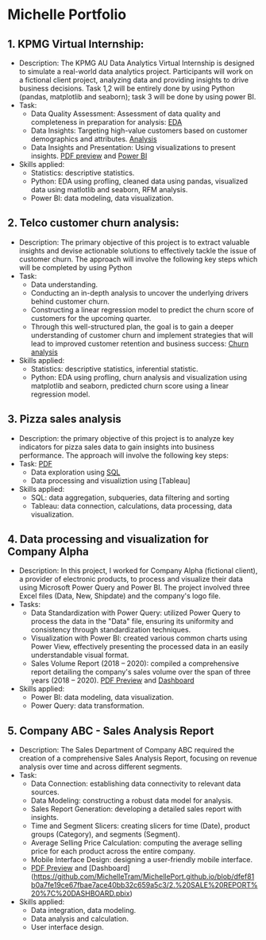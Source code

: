 # Michelle Portfolio

## 1. KPMG Virtual Internship: 
- Description: The KPMG AU Data Analytics Virtual Internship is designed to simulate a real-world data analytics project. Participants will work on a fictional client project, analyzing data and providing insights to drive business decisions. Task 1,2 will be entirely done by using Python (pandas, matplotlib and seaborn); task 3 will be done by using power BI.
- Task:
  + Data Quality Assessment: Assessment of data quality and completeness in preparation for analysis: [EDA](https://colab.research.google.com/drive/1y-izqnwTvoAtKY31lNRyshe-aP7AjGPB?usp=sharing)
  + Data Insights: Targeting high-value customers based on customer demographics and attributes. [Analysis](https://colab.research.google.com/drive/1y-izqnwTvoAtKY31lNRyshe-aP7AjGPB?usp=sharing)
  + Data Insights and Presentation: Using visualizations to present insights. [PDF preview](https://github.com/MichelleTram/MichellePort.github.io/blob/43bce286e1e44eae1a8978b20896775374bc3ac0/1.%20CUSTOMER%20SEGMENTS%20REPORT.pdf) and [Power BI](https://github.com/MichelleTram/MichellePort.github.io/blob/43bce286e1e44eae1a8978b20896775374bc3ac0/3.%20CUSTOMER%20SEGMENTS%20%7C%20DASHBOARD.pbix)
- Skills applied:
  + Statistics: descriptive statistics.
  + Python: EDA using profling, cleaned data using pandas, visualized data using matlotlib and seaborn, RFM analysis.
  + Power BI: data modeling, data visualization.

## 2. Telco customer churn analysis: 
- Description: The primary objective of this project is to extract valuable insights and devise actionable solutions to effectively tackle the issue of customer churn. The approach will involve the following key steps which will be completed by using Python
- Task: 
  + Data understanding.
  + Conducting an in-depth analysis to uncover the underlying drivers behind customer churn.
  + Constructing a linear regression model to predict the churn score of customers for the upcoming quarter.
  + Through this well-structured plan, the goal is to gain a deeper understanding of customer churn and implement strategies that will lead to improved customer retention and business success: [Churn analysis](https://colab.research.google.com/drive/1xerbRib6_IGz4AiO6lqADpb4X3T9QCtb?usp=sharing)
- Skills applied:
  + Statistics: descriptive statistics, inferential statistic.
  + Python: EDA using profling, churn analysis and visualization using matplotlib and seaborn, predicted churn score using a linear regression model.

## 3. Pizza sales analysis
- Description: the primary objective of this project is to analyze key indicators for pizza sales data to gain insights into business performance. The approach will involve the following key steps:
- Task: [PDF](https://github.com/MichelleTram/MichellePort.github.io/blob/ec689fd43be23ca98f5058e15b5adbefc837546b/Pizza%20Sales_Problem%20Statement.pdf)
  + Data exploration using [SQL](https://github.com/MichelleTram/MichellePort.github.io/blob/fb3bd3412b7f5fa758295e753afb570766cb66af/Pizza.sql)
  + Data processing and visualiztion using [Tableau]
- Skills applied:
  + SQL: data aggregation, subqueries, data filtering and sorting
  + Tableau: data connection, calculations, data processing, data visualization.
 
## 4. Data processing and visualization for Company Alpha
- Description: In this project, I worked for Company Alpha (fictional client), a provider of electronic products, to process and visualize their data using Microsoft Power Query and Power BI. The project involved three Excel files (Data, New, Shipdate) and the company's logo file.
- Tasks:
  + Data Standardization with Power Query: utilized Power Query to process the data in the "Data" file, ensuring its uniformity and consistency through standardization techniques.
  + Visualization with Power BI: created various common charts using Power View, effectively presenting the processed data in an easily understandable visual format.
  + Sales Volume Report (2018 – 2020): compiled a comprehensive report detailing the company's sales volume over the span of three years (2018 – 2020). [PDF Preview](https://github.com/MichelleTram/MichellePort.github.io/blob/b5b16ad4a9edd26dab9ce0d56f487e942d988ae1/1.%20QUANTITY%20REPORT.pdf) and [Dashboard](https://github.com/MichelleTram/MichellePort.github.io/blob/2870ddf597b44ff3bdc860841c34f829150f9e39/2.%20QUANTITY%20REPORT%20%7C%20DASHBOARD.pbix)
- Skills applied:
  + Power BI: data modeling, data visualization.
  + Power Query: data transformation.
 
## 5. Company ABC - Sales Analysis Report
- Description: The Sales Department of Company ABC required the creation of a comprehensive Sales Analysis Report, focusing on revenue analysis over time and across different segments.
- Task:
  + Data Connection: establishing data connectivity to relevant data sources.
  + Data Modeling: constructing a robust data model for analysis.
  + Sales Report Generation: developing a detailed sales report with insights.
  + Time and Segment Slicers: creating slicers for time (Date), product groups (Category), and segments (Segment).
  + Average Selling Price Calculation: computing the average selling price for each product across the entire company.
  + Mobile Interface Design: designing a user-friendly mobile interface.
  + [PDF Preview](https://github.com/MichelleTram/MichellePort.github.io/blob/dfef81b0a7fe19ce67fbae7ace40bb32c659a5c3/1.%20SALE%20REPORT.pdf) and [Dashboard] (https://github.com/MichelleTram/MichellePort.github.io/blob/dfef81b0a7fe19ce67fbae7ace40bb32c659a5c3/2.%20SALE%20REPORT%20%7C%20DASHBOARD.pbix)
- Skills applied:
  + Data integration, data modeling.
  + Data analysis and calculation.
  + User interface design.

